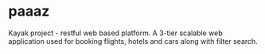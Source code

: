 # paaaz
Kayak project - restful web based platform. A 3-tier scalable web application used for booking flights, hotels and cars along with filter search.

